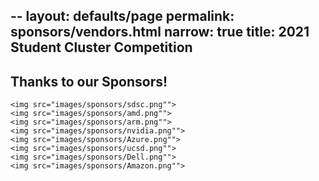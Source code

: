 --
layout: defaults/page
permalink: sponsors/vendors.html
narrow: true
title: 2021 Student Cluster Competition
--


## Thanks to our Sponsors!
    <img src="images/sponsors/sdsc.png"">
    <img src="images/sponsors/amd.png"">
    <img src="images/sponsors/arm.png"">
    <img src="images/sponsors/nvidia.png"">
    <img src="images/sponsors/Azure.png"">
    <img src="images/sponsors/ucsd.png"">
    <img src="images/sponsors/Dell.png"">
    <img src="images/sponsors/Amazon.png"">


